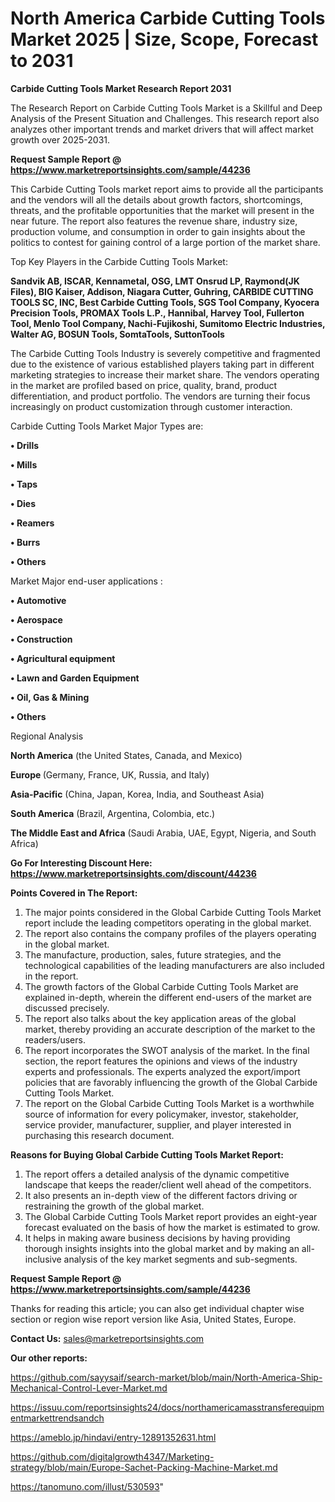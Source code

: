 # North America Carbide Cutting Tools Market 2025 | Size, Scope, Forecast to 2031

<strong>Carbide Cutting Tools Market Research Report 2031</strong>

The Research Report on Carbide Cutting Tools Market is a Skillful and Deep Analysis of the Present Situation and Challenges. This research report also analyzes other important trends and market drivers that will affect market growth over 2025-2031.

<strong>Request Sample Report @ <a href=https://www.marketreportsinsights.com/sample/44236>https://www.marketreportsinsights.com/sample/44236</a></strong>

This Carbide Cutting Tools market report aims to provide all the participants and the vendors will all the details about growth factors, shortcomings, threats, and the profitable opportunities that the market will present in the near future. The report also features the revenue share, industry size, production volume, and consumption in order to gain insights about the politics to contest for gaining control of a large portion of the market share.

Top Key Players in the Carbide Cutting Tools Market:

<strong>Sandvik AB, ISCAR, Kennametal, OSG, LMT Onsrud LP, Raymond(JK Files), BIG Kaiser, Addison, Niagara Cutter, Guhring, CARBIDE CUTTING TOOLS SC, INC, Best Carbide Cutting Tools, SGS Tool Company, Kyocera Precision Tools, PROMAX Tools L.P., Hannibal, Harvey Tool, Fullerton Tool, Menlo Tool Company, Nachi-Fujikoshi, Sumitomo Electric Industries, Walter AG, BOSUN Tools, SomtaTools, SuttonTools</strong>

The Carbide Cutting Tools Industry is severely competitive and fragmented due to the existence of various established players taking part in different marketing strategies to increase their market share. The vendors operating in the market are profiled based on price, quality, brand, product differentiation, and product portfolio. The vendors are turning their focus increasingly on product customization through customer interaction.

Carbide Cutting Tools Market Major Types are:

<strong>•  Drills

•  Mills

•  Taps

•  Dies

•  Reamers

•  Burrs

•  Others</strong>

Market Major end-user applications :

<strong>•  Automotive

•  Aerospace

•  Construction

•  Agricultural equipment

•  Lawn and Garden Equipment

•  Oil, Gas & Mining

•  Others</strong>

Regional Analysis

</u><strong><b>North America</b></strong> (the United States, Canada, and Mexico)

<strong><b>Europe </b></strong>(Germany, France, UK, Russia, and Italy)

<strong><b>Asia-Pacific</b></strong> (China, Japan, Korea, India, and Southeast Asia)

<strong><b>South America</b></strong> (Brazil, Argentina, Colombia, etc.)

<strong><b>The Middle East and Africa</b></strong> (Saudi Arabia, UAE, Egypt, Nigeria, and South Africa)

<strong>Go For Interesting Discount Here: <a href=https://www.marketreportsinsights.com/discount/44236>https://www.marketreportsinsights.com/discount/44236</a></strong>

<strong>Points Covered in The Report:</strong>
<ol>
  <li>The major points considered in the Global Carbide Cutting Tools Market report include the leading competitors operating in the global market.</li>
  <li>The report also contains the company profiles of the players operating in the global market.</li>
  <li>The manufacture, production, sales, future strategies, and the technological capabilities of the leading manufacturers are also included in the report.</li>
  <li>The growth factors of the Global Carbide Cutting Tools Market are explained in-depth, wherein the different end-users of the market are discussed precisely.</li>
  <li>The report also talks about the key application areas of the global market, thereby providing an accurate description of the market to the readers/users.</li>
  <li>The report incorporates the SWOT analysis of the market. In the final section, the report features the opinions and views of the industry experts and professionals. The experts analyzed the export/import policies that are favorably influencing the growth of the Global Carbide Cutting Tools Market.</li>
  <li>The report on the Global Carbide Cutting Tools Market is a worthwhile source of information for every policymaker, investor, stakeholder, service provider, manufacturer, supplier, and player interested in purchasing this research document.</li>
</ol>
<strong>Reasons for Buying Global Carbide Cutting Tools Market Report:</strong>

<ol>
  <li>The report offers a detailed analysis of the dynamic competitive landscape that keeps the reader/client well ahead of the competitors.</li>
  <li>It also presents an in-depth view of the different factors driving or restraining the growth of the global market.</li>
  <li>The Global Carbide Cutting Tools Market report provides an eight-year forecast evaluated on the basis of how the market is estimated to grow.</li>
  <li>It helps in making aware business decisions by having providing thorough insights insights into the global market and by making an all-inclusive analysis of the key market segments and sub-segments.</li>
</ol>
<strong>Request Sample Report @ <a href=https://www.marketreportsinsights.com/sample/44236>https://www.marketreportsinsights.com/sample/44236</a></strong>


Thanks for reading this article; you can also get individual chapter wise section or region wise report version like Asia, United States, Europe.

<strong>Contact Us:</strong>
sales@marketreportsinsights.com

<strong>Our other reports:</strong>

<a href=https://github.com/sayysaif/search-market/blob/main/North-America-Ship-Mechanical-Control-Lever-Market.md>https://github.com/sayysaif/search-market/blob/main/North-America-Ship-Mechanical-Control-Lever-Market.md</a>

<a href=https://issuu.com/reportsinsights24/docs/northamericamasstransferequipmentmarkettrendsandch>https://issuu.com/reportsinsights24/docs/northamericamasstransferequipmentmarkettrendsandch</a>

<a href=https://ameblo.jp/hindavi/entry-12891352631.html>https://ameblo.jp/hindavi/entry-12891352631.html</a>

<a href=https://github.com/digitalgrowth4347/Marketing-strategy/blob/main/Europe-Sachet-Packing-Machine-Market.md>https://github.com/digitalgrowth4347/Marketing-strategy/blob/main/Europe-Sachet-Packing-Machine-Market.md</a>

<a href=https://tanomuno.com/illust/530593>https://tanomuno.com/illust/530593</a>"
